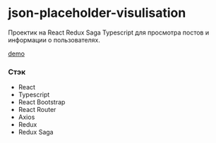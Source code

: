 # json-placeholder-visulisation
Проектик на React Redux Saga Typescript для просмотра постов и информации о пользователях.

[demo](https://json-placeholder-visualisation.onrender.com)
### Стэк

- React
- Typescript
- React Bootstrap
- React Router
- Axios
- Redux
- Redux Saga
